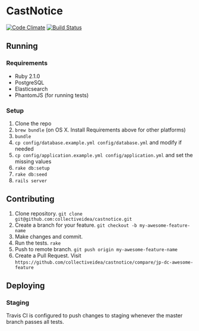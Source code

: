 # CastNotice

[![Code Climate](https://codeclimate.com/repos/52fe5b7c69568079cf00815e/badges/654c999e3c37d876d790/gpa.png)](https://codeclimate.com/repos/52fe5b7c69568079cf00815e/feed)
[![Build Status](https://magnum.travis-ci.com/collectiveidea/castnotice.png?token=f5vwtAyNvXmqqy3GsP2X&branch=master)](https://magnum.travis-ci.com/collectiveidea/castnotice)

## Running

### Requirements

* Ruby 2.1.0
* PostgreSQL
* Elasticsearch
* PhantomJS (for running tests)

### Setup

1. Clone the repo
2. `brew bundle` (on OS X. Install Requirements above for other platforms)
3. `bundle`
4. `cp config/database.example.yml config/database.yml` and modify if needed
5. `cp config/application.example.yml config/application.yml` and set the missing values
6. `rake db:setup`
7. `rake db:seed`
8. `rails server`

## Contributing

1. Clone repository. `git clone git@github.com:collectiveidea/castnotice.git`
2. Create a branch for your feature. `git checkout -b my-awesome-feature-name`
3. Make changes and commit.
4. Run the tests. `rake`
5. Push to remote branch. `git push origin my-awesome-feature-name`
6. Create a Pull Request. Visit `https://github.com/collectiveidea/castnotice/compare/jp-dc-awesome-feature`

## Deploying

### Staging
Travis CI is configured to push changes to staging whenever the master branch passes all tests.
